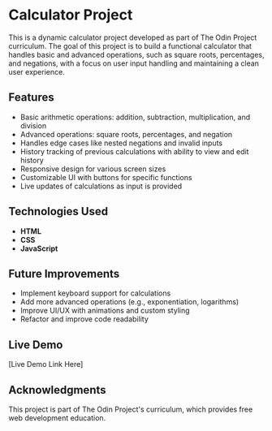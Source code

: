 # Calculator Project

This is a dynamic calculator project developed as part of The Odin Project curriculum. The goal of this project is to build a functional calculator that handles basic and advanced operations, such as square roots, percentages, and negations, with a focus on user input handling and maintaining a clean user experience.

## Features

- Basic arithmetic operations: addition, subtraction, multiplication, and division  
- Advanced operations: square roots, percentages, and negation  
- Handles edge cases like nested negations and invalid inputs  
- History tracking of previous calculations with ability to view and edit history  
- Responsive design for various screen sizes  
- Customizable UI with buttons for specific functions  
- Live updates of calculations as input is provided

## Technologies Used

- **HTML**  
- **CSS**  
- **JavaScript**  

## Future Improvements

- Implement keyboard support for calculations  
- Add more advanced operations (e.g., exponentiation, logarithms)  
- Improve UI/UX with animations and custom styling  
- Refactor and improve code readability

## Live Demo

[Live Demo Link Here]  

## Acknowledgments

This project is part of The Odin Project's curriculum, which provides free web development education.
